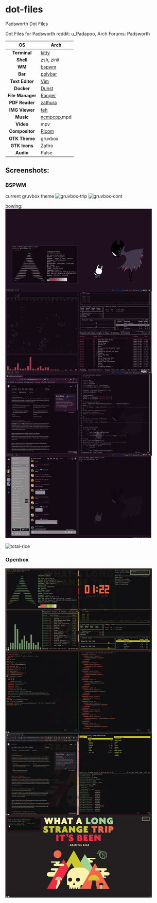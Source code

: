 # dot-files
Padsworth Dot Files

Dot Files for Padsworth
reddit: u_Padapoo, Arch Forums: Padsworth

|OS|Arch|
|:---:|---|
|**Terminal**|[kitty](https://sw.kovidgoyal.net/kitty/)|
|**Shell**|zsh, zinit|
|**WM**|[bspwm](https://github.com/baskerville/bspwm)|
|**Bar**|[polybar](https://polybar.github.io/)|
|**Text Editor**|[Vim](https://www.vim.org/)|
|**Docker**|[Dunst](https://dunst-project.org/)|
|**File Manager**|[Ranger](https://github.com/ranger/ranger)|
|**PDF Reader**|[zathura](https://pwmt.org/projects/zathura/)|
|**IMG Viewer**|[feh](https://feh.finalrewind.org/)|
|**Music**|[ncmpcpp](https://rybczak.net/ncmpcpp/),mpd|
|**Video**|mpv|
|**Compositor**|[Picom](https://github.com/yshui/picom)|
|**GTK Theme**|gruvbox|
|**GTK Icons**|Zafiro|
|**Audio**|Pulse|

## Screenshots:

### BSPWM
current gruvbox theme
![gruvbox-trip](https://raw/githubusercontent.com/Padsworth/dot-files/main/rice.gruv_trip-1.png)
![gruvbox-cont](https://raw/githubusercontent.com/Padsworth/dot-files/main/rice.gruv_trip-2.png)

bowing:
![dance-with-me](https://raw.githubusercontent.com/Padsworth/dot-files/main/dance.png)

![total-rice](https://raw.githubusercontent.com/Padsworth/dot-files/main/bspwm.rice.png)

### Openbox
![openbox-rice](https://github.com/Padsworth/dot-files/blob/main/rice.png)
